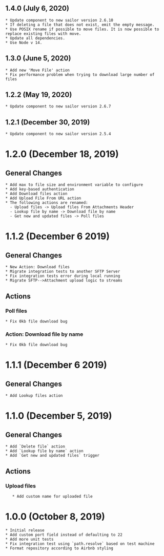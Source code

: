 ## 1.4.0 (July 6, 2020)
    * Update component to new sailor version 2.6.10
    * If deleting a file that does not exist, emit the empty message.
    * Use POSIX rename if possible to move files. It is now possible to replace existing files with move.
    * Update all dependencies.
    * Use Node v 14.

## 1.3.0 (June 5, 2020)

    * Add new 'Move File' action
    * Fix performance problem when trying to download large number of files

## 1.2.2 (May 19, 2020)

    * Update component to new sailor version 2.6.7

## 1.2.1 (December 30, 2019)

    * Update component to new sailor version 2.5.4

# 1.2.0 (December 18, 2019)
## General Changes
    * Add max to file size and environment variable to configure
    * Add key-based authentication
    * Add Download files action
    * Add Upload File From URL action    
    * The following actions are renamed:
      - Upload files -> Upload files From Attachments Header
      - Lookup file by name -> Download file by name
      - Get new and updated files -> Poll files

# 1.1.2 (December 6 2019)

## General Changes
    * New Action: Download files
    * Migrate integration tests to another SFTP Server
    * Fix integration tests error during local running
    * Migrate SFTP-->Attachment upload logic to streams
    
## Actions
### Poll files
    * Fix 0kb file download bug  
### Action: Download file by name
    * Fix 0kb file download bug  

    
# 1.1.1 (December 6 2019)

## General Changes
    * Add Lookup files action

# 1.1.0 (December 5, 2019)

## General Changes
    * Add `Delete file` action
    * Add `Lookup file by name` action
    * Add `Get new and updated files` trigger

## Actions

### Upload files
       * Add custom name for uploaded file

# 1.0.0 (October 8, 2019)
    * Initial release
    * Add custom port field instead of defaulting to 22
    * Add more unit tests
    * Fix integration test using `path.resolve` based on test machine
    * Format repository according to Airbnb styling
